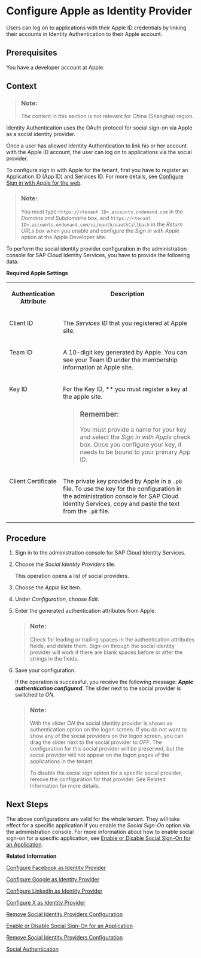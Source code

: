 <!-- loiofe6f7f0b39a74c03a807fa923a36f4e0 -->

# Configure Apple as Identity Provider

Users can log on to applications with their Apple ID credentials by linking their accounts in Identity Authentication to their Apple account.



<a name="loiofe6f7f0b39a74c03a807fa923a36f4e0__prereq_t3g_cc5_y4b"/>

## Prerequisites

You have a developer account at Apple.



## Context

> ### Note:  
> The content in this section is not relevant for China \(Shanghai\) region.

Identity Authentication uses the OAuth protocol for social sign-on via Apple as a social identity provider.

Once a user has allowed Identity Authentication to link his or her account with the Apple ID account, the user can log on to applications via the social provider.

To configure sign in with Apple for the tenant, first you have to register an Application ID \(App ID\) and Services ID. For more details, see [Configure Sign in with Apple for the web](https://developer.apple.com/help/account/capabilities/configure-sign-in-with-apple-for-the-web/).

> ### Note:  
> You must type `https://<tenant ID>.accounts.ondemand.com` in the *Domains and Subdomains* box, and `https://<tenant ID>.accounts.ondemand.com/ui/oauth/oauthCallback` in the *Return URLs* box when you enable and configure the *Sign in with Apple* option at the Apple Developer site.

To perform the social identity provider configuration in the administration console for SAP Cloud Identity Services, you have to provide the following data:

**Required Apple Settings**


<table>
<tr>
<th valign="top">

Authentication Attribute

</th>
<th valign="top">

Description

</th>
</tr>
<tr>
<td valign="top">

Client ID

</td>
<td valign="top">

The *Services ID* that you registered at Apple site.

</td>
</tr>
<tr>
<td valign="top">

Team ID

</td>
<td valign="top">

A 10-digit key generated by Apple. You can see your Team ID under the membership information at Apple site.

</td>
</tr>
<tr>
<td valign="top">

Key ID

</td>
<td valign="top">

For the Key ID, ** you must register a key at the apple site.

> ### Remember:  
> You must provide a name for your key and select the *Sign in with Apple* check box. Once you configure your key, it needs to be bound to your primary App ID.



</td>
</tr>
<tr>
<td valign="top">

Client Certificate

</td>
<td valign="top">

The private key provided by Apple in a `.p8` file. To use the key for the configuration in the administration console for SAP Cloud Identity Services, copy and paste the text from the `.p8` file.

</td>
</tr>
</table>



## Procedure

1.  Sign in to the administration console for SAP Cloud Identity Services.

2.  Choose the *Social Identity Providers* tile.

    This operation opens a list of social providers.

3.  Choose the *Apple* list item.

4.  Under *Configuration*, choose *Edit*.

5.  Enter the generated authentication attributes from Apple.

    > ### Note:  
    > Check for leading or trailing spaces in the authentication attributes fields, and delete them. Sign-on through the social identity provider will work if there are blank spaces before or after the strings in the fields.

6.  Save your configuration.

    If the operation is successful, you receive the following message: ***Apple authentication configured***. The slider next to the social provider is switched to *ON*.

    > ### Note:  
    > With the slider *ON* the social identity provider is shown as authentication option on the logon screen. If you do not want to show any of the social providers on the logon screen, you can drag the slider next to the social provider to *OFF*. The configuration for this social provider will be preserved, but the social provider will not appear on the logon pages of the applications in the tenant.
    > 
    > To disable the social sign option for a specific social provider, remove the configuration for that provider. See Related Information for more details.




## Next Steps

The above configurations are valid for the whole tenant. They will take effect for a specific application if you enable the *Social Sign-On* option via the administration console. For more information about how to enable social sign-on for a specific application, see [Enable or Disable Social Sign-On for an Application](enable-or-disable-social-sign-on-for-an-application-ff12d3d.md).

**Related Information**  


[Configure Facebook as Identity Provider](configure-facebook-as-identity-provider-cc16b33.md "By configuring Facebook as a social identity provider, users can log on to applications with their social media credentials by liking their accounts in Identity Authentication to the social media account.")

[Configure Google as Identity Provider](configure-google-as-identity-provider-caf215f.md "By configuring Google as a social identity provider, users can log on to applications with their Google credentials by liking their accounts in Identity Authentication to the Google account.")

[Configure LinkedIn as Identity Provider](configure-linkedin-as-identity-provider-9077d6c.md "By configuring LinkedIn as social identity provider, users can log on to applications with their LinkedIn credentials by linking their accounts in Identity Authentication to the LinkedIn account.")

[Configure X as Identity Provider](configure-x-as-identity-provider-f5bc52d.md "By configuring X as social provider, users can log on to applications with their X credentials by liking their accounts in Identity Authentication to the X account.")

[Remove Social Identity Providers Configuration](remove-social-identity-providers-configuration-265e41e.md "You can remove the configurations of the social providers in the administration console for SAP Cloud Identity Services.")

[Enable or Disable Social Sign-On for an Application](enable-or-disable-social-sign-on-for-an-application-ff12d3d.md "Social sign-on allows users to link their Identity Authentication accounts with social network accounts.")

[Remove Social Identity Providers Configuration](remove-social-identity-providers-configuration-265e41e.md "You can remove the configurations of the social providers in the administration console for SAP Cloud Identity Services.")

[Social Authentication](../User-Guide/social-authentication-108607a.md "")

